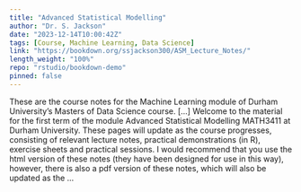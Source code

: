 ```yaml
---
title: "Advanced Statistical Modelling"
author: "Dr. S. Jackson"
date: "2023-12-14T10:00:42Z"
tags: [Course, Machine Learning, Data Science]
link: "https://bookdown.org/ssjackson300/ASM_Lecture_Notes/"
length_weight: "100%"
repo: "rstudio/bookdown-demo"
pinned: false
---
```


These are the course notes for the Machine Learning module of Durham University’s Masters of Data Science course. [...] Welcome to the material for the first term of the module Advanced Statistical Modelling MATH3411 at Durham University. These pages will update as the course progresses, consisting of relevant lecture notes, practical demonstrations (in R), exercise sheets and practical sessions. I would recommend that you use the html version of these notes (they have been designed for use in this way), however, there is also a pdf version of these notes, which will also be updated as the ...
